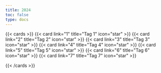 ```yaml
---
title: 2024
toc: false
type: docs
---
```


{{< cards >}}
{{< card link="1" title="Tag 1" icon="star" >}}
{{< card link="2" title="Tag 2" icon="star" >}}
{{< card link="3" title="Tag 3" icon="star" >}}
{{< card link="4" title="Tag 4" icon="star" >}}
{{< card link="5" title="Tag 5" icon="star" >}}
{{< card link="6" title="Tag 6" icon="star" >}}
{{< card link="7" title="Tag 7" icon="star" >}}
<!--{{< card link="8" title="Tag 8" icon="star" >}}
{{< card link="9" title="Tag 9" icon="star" >}}
{{< card link="10" title="Tag 10" icon="star" >}}
{{< card link="11" title="Tag 11" icon="star" >}}
{{< card link="12" title="Tag 12" icon="star" >}}
{{< card link="13" title="Tag 13" icon="star" >}}
{{< card link="14" title="Tag 14" icon="star" >}}
{{< card link="15" title="Tag 15" icon="star" >}}
{{< card link="16" title="Tag 16" icon="star" >}}
{{< card link="17" title="Tag 17" icon="star" >}}
{{< card link="18" title="Tag 18" icon="star" >}}
{{< card link="19" title="Tag 19" icon="star" >}}
{{< card link="20" title="Tag 20" icon="star" >}}
{{< card link="21" title="Tag 21" icon="star" >}}
{{< card link="22" title="Tag 22" icon="star" >}}
{{< card link="23" title="Tag 23" icon="star" >}}
{{< card link="24" title="Tag 24" icon="star" >}}-->

{{< /cards >}}
